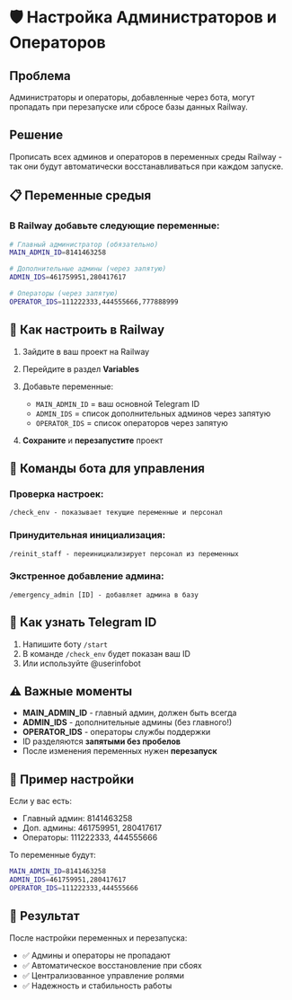 # 🛡️ Настройка Администраторов и Операторов

## Проблема
Администраторы и операторы, добавленные через бота, могут пропадать при перезапуске или сбросе базы данных Railway.

## Решение
Прописать всех админов и операторов в переменных среды Railway - так они будут автоматически восстанавливаться при каждом запуске.

## 📋 Переменные средыя

### В Railway добавьте следующие переменные:

```bash
# Главный администратор (обязательно)
MAIN_ADMIN_ID=8141463258

# Дополнительные админы (через запятую)
ADMIN_IDS=461759951,280417617

# Операторы (через запятую)
OPERATOR_IDS=111222333,444555666,777888999
```

## 🚀 Как настроить в Railway

1. Зайдите в ваш проект на Railway
2. Перейдите в раздел **Variables**
3. Добавьте переменные:
   - `MAIN_ADMIN_ID` = ваш основной Telegram ID
   - `ADMIN_IDS` = список дополнительных админов через запятую
   - `OPERATOR_IDS` = список операторов через запятую

4. **Сохраните** и **перезапустите** проект

## 🤖 Команды бота для управления

### Проверка настроек:
```
/check_env - показывает текущие переменные и персонал
```

### Принудительная инициализация:
```
/reinit_staff - переинициализирует персонал из переменных
```

### Экстренное добавление админа:
```
/emergency_admin [ID] - добавляет админа в базу
```

## 📝 Как узнать Telegram ID

1. Напишите боту `/start`
2. В команде `/check_env` будет показан ваш ID
3. Или используйте @userinfobot

## ⚠️ Важные моменты

- **MAIN_ADMIN_ID** - главный админ, должен быть всегда
- **ADMIN_IDS** - дополнительные админы (без главного!)
- **OPERATOR_IDS** - операторы службы поддержки
- ID разделяются **запятыми без пробелов**
- После изменения переменных нужен **перезапуск**

## 🔧 Пример настройки

Если у вас есть:
- Главный админ: 8141463258
- Доп. админы: 461759951, 280417617  
- Операторы: 111222333, 444555666

То переменные будут:
```bash
MAIN_ADMIN_ID=8141463258
ADMIN_IDS=461759951,280417617
OPERATOR_IDS=111222333,444555666
```

## 🎯 Результат

После настройки переменных и перезапуска:
- ✅ Админы и операторы не пропадают
- ✅ Автоматическое восстановление при сбоях
- ✅ Централизованное управление ролями
- ✅ Надежность и стабильность работы 